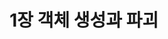 ---
showBreadCrumbs: true
title: 1장 객체 생성과 파괴
# summary: Chapter 1：Creating and Destroying Objects
summary: 이번 장은 객체의 생성과 파괴를 다룬다. 객체를 만들어야 할 때와 만들지 만들지 말아야 할 때를 구분하는 법, 올바른 객체 생성 방법과 불필요한 생성을 피하는 방법, 제때 파괴됨을 보장하고 파괴 전에 수행해야 할 정리 작업을 관리하는 요령을 알아본다.
description: 이번 장은 객체의 생성과 파괴를 다룬다. 객체를 만들어야 할 때와 만들지 만들지 말아야 할 때를 구분하는 법, 올바른 객체 생성 방법과 불필요한 생성을 피하는 방법, 제때 파괴됨을 보장하고 파괴 전에 수행해야 할 정리 작업을 관리하는 요령을 알아본다.
icon: <svg role="img" viewBox="0 0 24 24" xmlns="http://www.w3.org/2000/svg"><title>Java</title><path d="M8.851 18.56s-.917.534.653.714c1.902.218 2.874.187 4.969-.211 0 0 .552.346 1.321.646-4.699 2.013-10.633-.118-6.943-1.149M8.276 15.933s-1.028.761.542.924c2.032.209 3.636.227 6.413-.308 0 0 .384.389.987.602-5.679 1.661-12.007.13-7.942-1.218M13.116 11.475c1.158 1.333-.304 2.533-.304 2.533s2.939-1.518 1.589-3.418c-1.261-1.772-2.228-2.652 3.007-5.688 0-.001-8.216 2.051-4.292 6.573M19.33 20.504s.679.559-.747.991c-2.712.822-11.288 1.069-13.669.033-.856-.373.75-.89 1.254-.998.527-.114.828-.093.828-.093-.953-.671-6.156 1.317-2.643 1.887 9.58 1.553 17.462-.7 14.977-1.82M9.292 13.21s-4.362 1.036-1.544 1.412c1.189.159 3.561.123 5.77-.062 1.806-.152 3.618-.477 3.618-.477s-.637.272-1.098.587c-4.429 1.165-12.986.623-10.522-.568 2.082-1.006 3.776-.892 3.776-.892M17.116 17.584c4.503-2.34 2.421-4.589.968-4.285-.355.074-.515.138-.515.138s.132-.207.385-.297c2.875-1.011 5.086 2.981-.928 4.562 0-.001.07-.062.09-.118M14.401 0s2.494 2.494-2.365 6.33c-3.896 3.077-.888 4.832-.001 6.836-2.274-2.053-3.943-3.858-2.824-5.539 1.644-2.469 6.197-3.665 5.19-7.627M9.734 23.924c4.322.277 10.959-.153 11.116-2.198 0 0-.302.775-3.572 1.391-3.688.694-8.239.613-10.937.168 0-.001.553.457 3.393.639"/></svg>
---